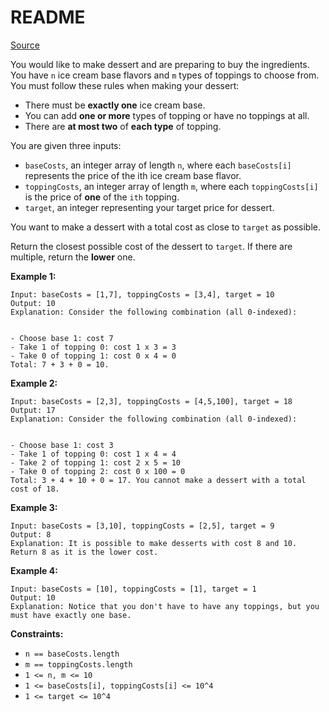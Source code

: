 # README #

[Source](https://leetcode.com/problems/closest-dessert-cost/)

You would like to make dessert and are preparing to buy the ingredients. You have `n` ice cream base flavors and `m` types of toppings to choose from. You must follow these rules when making your dessert:

+ There must be **exactly one** ice cream base.
+ You can add **one or more** types of topping or have no toppings at all.
+ There are **at most two** of **each type** of topping.

You are given three inputs:

+ `baseCosts`, an integer array of length `n`, where each `baseCosts[i]` represents the price of the ith ice cream base flavor.
+ `toppingCosts`, an integer array of length `m`, where each `toppingCosts[i]` is the price of **one** of the `ith` topping.
+ `target`, an integer representing your target price for dessert.

You want to make a dessert with a total cost as close to `target` as possible.

Return the closest possible cost of the dessert to `target`. If there are multiple, return the **lower** one.


**Example 1:**

```
Input: baseCosts = [1,7], toppingCosts = [3,4], target = 10
Output: 10
Explanation: Consider the following combination (all 0-indexed):


- Choose base 1: cost 7
- Take 1 of topping 0: cost 1 x 3 = 3
- Take 0 of topping 1: cost 0 x 4 = 0
Total: 7 + 3 + 0 = 10.
```

**Example 2:**

```
Input: baseCosts = [2,3], toppingCosts = [4,5,100], target = 18
Output: 17
Explanation: Consider the following combination (all 0-indexed):


- Choose base 1: cost 3
- Take 1 of topping 0: cost 1 x 4 = 4
- Take 2 of topping 1: cost 2 x 5 = 10
- Take 0 of topping 2: cost 0 x 100 = 0
Total: 3 + 4 + 10 + 0 = 17. You cannot make a dessert with a total cost of 18.
```

**Example 3:**

```
Input: baseCosts = [3,10], toppingCosts = [2,5], target = 9
Output: 8
Explanation: It is possible to make desserts with cost 8 and 10. Return 8 as it is the lower cost.
```

**Example 4:**

```
Input: baseCosts = [10], toppingCosts = [1], target = 1
Output: 10
Explanation: Notice that you don't have to have any toppings, but you must have exactly one base.
```

**Constraints:**

+ `n == baseCosts.length`
+ `m == toppingCosts.length`
+ `1 <= n, m <= 10`
+ `1 <= baseCosts[i], toppingCosts[i] <= 10^4`
+ `1 <= target <= 10^4`
